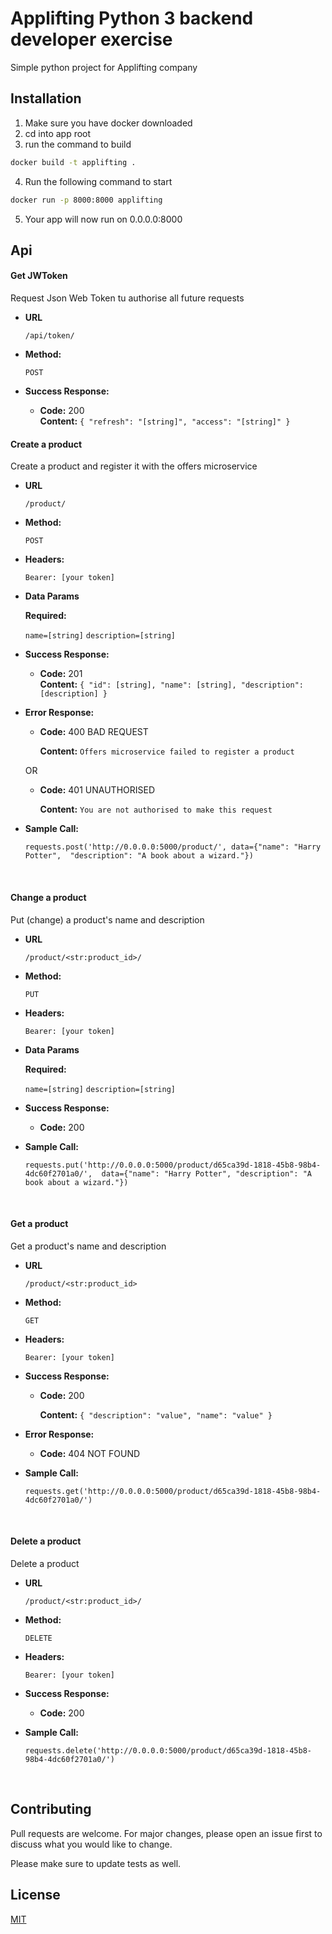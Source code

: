 # Applifting Python 3 backend developer exercise

Simple python project for Applifting company

## Installation

1. Make sure you have docker downloaded
2. cd into app root
3. run the command to build
```bash
docker build -t applifting .
```
4. Run the following command to start
```bash
docker run -p 8000:8000 applifting
```
5. Your app will now run on 0.0.0.0:8000


## Api

#### Get JWToken
  Request Json Web Token tu authorise all future requests
  
* **URL**

  `/api/token/`

* **Method:**

  `POST`

* **Success Response:**

  * **Code:** 200 <br>
    **Content:** `{
    "refresh": "[string]",
    "access": "[string]"
}`

#### Create a product
  Create a product and register it with the offers microservice

* **URL**

  `/product/`

* **Method:**

  `POST`

* **Headers:**

  `Bearer: [your token]`
  
* **Data Params**

  **Required:**

  `name=[string]`
  `description=[string]`

* **Success Response:**

  * **Code:** 201 <br />
    **Content:** `{
    "id": [string],
    "name": [string],
    "description": [description]
    }`
 
* **Error Response:**

  * **Code:** 400 BAD REQUEST

    **Content:** `Offers microservice failed to register a product`

  OR

  * **Code:** 401 UNAUTHORISED

    **Content:** `You are not authorised to make this request`

* **Sample Call:**

  `requests.post('http://0.0.0.0:5000/product/', data={"name": "Harry Potter", 
  "description": "A book about a wizard."})`

<br>

#### Change a product
  Put (change) a product's name and description

* **URL**

  `/product/<str:product_id>/`

* **Method:**

  `PUT`

* **Headers:**

  `Bearer: [your token]`
  
* **Data Params**

  **Required:**

  `name=[string]`
  `description=[string]`

* **Success Response:**

  * **Code:** 200
 
* **Sample Call:**

  `requests.put('http://0.0.0.0:5000/product/d65ca39d-1818-45b8-98b4-4dc60f2701a0/', 
  data={"name": "Harry Potter", "description": "A book about a wizard."})`
  

<br>

#### Get a product
  Get a product's name and description

* **URL**

  `/product/<str:product_id>`

* **Method:**

  `GET`

* **Headers:**

  `Bearer: [your token]`
  
* **Success Response:**

  * **Code:** 200
  
    **Content:** `{
        "description": "value",
        "name": "value"
    }`
    
* **Error Response:**

  * **Code:** 404 NOT FOUND
 
* **Sample Call:**

  `requests.get('http://0.0.0.0:5000/product/d65ca39d-1818-45b8-98b4-4dc60f2701a0/')`


<br>


#### Delete a product
  Delete a product

* **URL**

  `/product/<str:product_id>/`

* **Method:**

  `DELETE`

* **Headers:**

  `Bearer: [your token]`
  
* **Success Response:**

  * **Code:** 200
 
* **Sample Call:**

  `requests.delete('http://0.0.0.0:5000/product/d65ca39d-1818-45b8-98b4-4dc60f2701a0/')`

<br>


## Contributing
Pull requests are welcome. For major changes, please open an issue first to discuss what 
you would like to change.

Please make sure to update tests as well.

## License
[MIT](https://choosealicense.com/licenses/mit/)